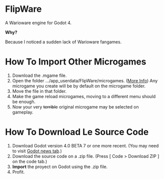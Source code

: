 # FlipWare

A Warioware engine for Godot 4.

**Why?**

Because I noticed a sudden lack of Warioware fangames.



# How To Import Other Microgames
1. Download the .mgame file.
2. Open the folder .../app_userdata/FlipWare/microgames. ([More Info](https://docs.godotengine.org/en/latest/tutorials/io/data_paths.html#doc-data-paths))
Any microgame you create will be by default on the microgame folder.
3. Move the file in that folder.
4. Make the game reload microgames, moving to a different menu should be enough.
5. Now your very ~~terrible~~ original microgame may be selected on gameplay.


# How To Download Le Source Code
1. Download Godot version 4.0 BETA 7 or one more recent. (You may need to visit [Godot news tab](https://godotengine.org/news/default/1).)
2. Download the source code on a .zip file. (Press [ Code > Download ZIP ] on the code tab.)
3. **Import** the proyect on Godot using the .zip file.
4. Profit.
